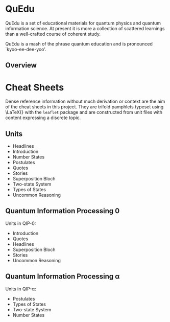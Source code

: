 # QuEdu
QuEdu is a set of educational materials for quantum physics and quantum information science. At present it is more a collection of scattered learnings than a well-crafted course of coherent study.

QuEdu is a mash of the phrase quantum education and is pronounced `kyoo-ee-dee-yoo'.

## Overview

# Cheat Sheets #
Dense reference information without much derivation or context are the aim of the cheat sheets in this project. They are trifold pamphlets typeset using \LaTeX{} with the `leaflet` package and are constructed from unit files with content expressing a discrete topic. 

## Units ##
  * Headlines
  * Introduction
  * Number States
  * Postulates
  * Quotes
  * Stories
  * Superposition Bloch
  * Two-state System
  * Types of States
  * Uncommon Reasoning

## Quantum Information Processing 0 ##
Units in QIP-0:
  * Introduction
  * Quotes
  * Headlines
  * Superposition Bloch
  * Stories
  * Uncommon Reasoning


## Quantum Information Processing α ##
Units in QIP-α:
  * Postulates
  * Types of States
  * Two-state System
  * Number States

